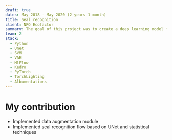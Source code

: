 ```yaml
---
draft: true
dates: May 2018 - May 2020 (2 years 1 month)
title: Seal recognition
client: NPO Ecofactor
summary: The goal of this project was to create a deep learning model for seal detection and provide a GUI app as an interface for deep learning model segmentation
team: 2
stack:
  - Python
  - Unet
  - SVM
  - VAE
  - MlFlow
  - Kedro
  - PyTorch
  - TorchLighting
  - Albumentations
---
```



# My contribution
- Implemented data augmentation module
- Implemented seal recognition flow based on UNet and statistical techniques